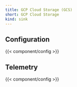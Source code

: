 ```yaml
---
title: GCP Cloud Storage (GCS)
short: GCP Cloud Storage
kind: sink
---
```


## Configuration

{{< component/config >}}

## Telemetry

{{< component/config >}}
